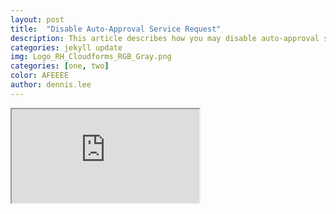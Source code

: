```yaml
---
layout: post
title:  "Disable Auto-Approval Service Request"
description: This article describes how you may disable auto-approval service request in CloudForms.
categories: jekyll update
img: Logo_RH_Cloudforms_RGB_Gray.png
categories: [one, two]
color: AFEEEE
author: dennis.lee
---
```


<iframe src="https://docs.google.com/document/d/e/2PACX-1vSMTrVcGCSHB7fPb88zORjRfi1iYcr4qP-PXkUySLw7oPiVB-jinYWBg6JdSOh9_MZAarYsn3aPgngX/pub?embedded=true"></iframe>


